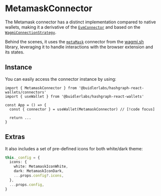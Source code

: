 # MetamaskConnector

The Metamask connector has a distinct implementation compared to native wallets, making it a derivative of the [`EvmConnector`](https://github.com/buidler-labs/hashgraph-react-wallets/blob/main/src/hWBridge/connectors/EvmConnector.ts) and based on the [`WagmiConnectionStrategy`](https://github.com/buidler-labs/hashgraph-react-wallets/blob/main/src/hWBridge/strategies/WagmiConnectionStrategy.ts).

Behind the scenes, it uses the [`metaMask`](https://wagmi.sh/react/api/connectors/metaMask) connector from the [wagmi.sh](https://wagmi.sh/) library, leveraging it to handle interactions with the browser extension and its states.

## Instance

You can easily access the connector instance by using:

```tsx
import { MetamaskConnector } from '@buidlerlabs/hashgraph-react-wallets/connectors'
import { useWallet } from '@buidlerlabs/hashgraph-react-wallets'

const App = () => {
  const { connector } = useWallet(MetamaskConnector) // [!code focus]

  return ...
}
```

## Extras

It also includes a set of pre-defined icons for both white/dark theme:

```ts
this._config = {
  icons: {
    white: MetamaskIconWhite,
    dark: MetamaskIconDark,
    ...props.config?.icons,
  },
  ...props.config,
}
```
